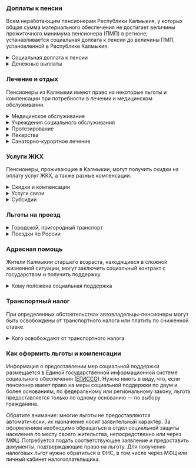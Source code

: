 ﻿### Доплаты к пенсии
Всем неработающим пенсионерам Республики Калмыкия, у которых общая сумма материального обеспечения не достигает величины прожиточного минимума пенсионера (ПМП) в регионе, устанавливается социальная доплата к пенсии до величины ПМП, установленной в Республике Калмыкия.
<details>
<summary>Социальная доплата к пенсии</summary>
Социальная доплата к пенсии до величины регионального прожиточного минимума пенсионера назначается автоматически, по данным выплатного дела о размере пенсии.
</details>
<details>
<summary>Денежные выплаты</summary>

Если пенсионер относится к льготной категории, ему полагается ежемесячная денежная выплата (ЕДВ), которая регулярно индексируется.

В [Калмыкии](https://docs.cntd.ru/document/453121083) к таким категориям относятся ветераны труда и [дети войны](https://docs.cntd.ru/document/561771348) (родившимся в период с 10 мая 1927 года по 9 мая 1945 года на территории СССР).
</details>

### Лечение и отдых
Пенсионеры из Калмыкии имеют право на некоторые льготы и компенсации при потребности в лечении и медицинском обслуживании.
<details>
<summary>Медицинское обслуживание</summary>

В Калмыкии оказание медицинской помощи вне очереди полагается реабилитированным и пострадавшим от репрессий пенсионерам и детям войны.

[Детям войны](https://docs.cntd.ru/document/561771348) Республики Калмыкия предоставляется право на ежегодную диспансеризацию и скрининговые обследования с обеспечением доставки в республиканские медицинские организации пенсионеров, проживающих в сельской местности.
</details>
<details>
<summary>Учреждения социального обслуживания</summary>

Внеочередной приём в дома-интернаты для престарелых и инвалидов, учреждения социального обслуживания предоставляется труженикам тыла и жертвам политических репрессий, а также детям войны.
</details>
<details>
<summary>Протезирование</summary>

Бесплатное изготовление и ремонт зубных протезов полагается калмыцким ветеранам труда, труженикам тыла, реабилитированным пенсионерам. Льгота не распространяется на расходы по оплате стоимости драгоценных металлов и металлокерамики.
</details>
<details>
<summary>Лекарства</summary>

Тружеников тыла и жертв политических репрессий в Калмыкии обеспечивают лекарственными препаратами по рецептам врача за 50% стоимости.
</details>
<details>
<summary>Санаторно-курортное лечение</summary>

Первоочередное получение путёвок для санаторно-курортного лечения и отдыха предусмотрено для жертв политических репрессий Республики Калмыкия.
</details>

### Услуги ЖКХ
Пенсионеры, проживающие в Калмыкии, могут получить скидки на оплату услуг ЖКХ, а также разные компенсации. 
<details>
<summary>Скидки и компенсации</summary>

Калмыцким ветеранам труда, реабилитированным и пострадавшим от репрессий пенсионерам выплачивается компенсация в размере 50% за оплату жилого помещения и коммунальных услуг. Компенсируется также оплата взносов на капремонт.

Льготу получают иждивенцы калмыцких ветеранов труда, члены семьи реабилитированных пенсионеров. Компенсацию предоставляют по утверждённым нормативам.

Одинокие неработающие пенсионеры по достижении 70 лет освобождаются от взносов на капремонт на 50%, а с 80-летнего возраста — полностью. Льгота распространяется также на граждан указанного возраста, семья которых состоит из неработающих граждан пенсионного возраста (мужчины — старше 60 лет, женщины — 55 лет) и (или) инвалидов I и II групп. Компенсация рассчитывается исходя из установленных в регионе минимального взноса на капремонт за 1 кв. метр и размера стандарта нормативной площади жилого помещения.
</details>
<details>
<summary>Услуги связи</summary>

В Калмыкии право на первоочередную установку телефона имеют жертвы политических репрессий и дети войны. Калмыцким ветеранам труда ежеквартально выплачивается денежная компенсация 50% от суммы абонентской платы за телефон и стоимости услуг за пользование радио и коллективной телевизионной антенной.
</details>
<details>
<summary>Субсидии</summary>

Оформить [субсидию]( https://docs.cntd.ru/document/453118846) на оплату жилищно-коммунальных услуг можно при условии, что на их оплату тратится более 20% от совокупного дохода семьи.
</details>

### Льготы на проезд
<details>
<summary>Городской, пригородный транспорт</summary>

В [Калмыкии](https://docs.cntd.ru/document/802020423) ветеранам труда и труженикам тыла полагается ежемесячная денежная выплата в размере 200 рублей за проезд на всех видах городского пассажирского транспорта, на автомобильном транспорте общего пользования пригородных и внутрирайонных маршрутов (кроме такси). Также им предоставляется право бесплатного проезда на автомобильном транспорте общего пользования (кроме такси) междугородных маршрутов по территории республики.
</details>
<details>
<summary>Поездки по России</summary>

Калмыцким реабилитированным пенсионерам один раз в год компенсируется стоимость поездки по территории России туда и обратно. Возвращается 100% стоимости проезда железнодорожным транспортом или 50% — водным, воздушным или междугородным автомобильным (кроме такси).
</details>

### Адресная помощь
Жители Калмыкии старшего возраста, находящиеся в сложной жизненной ситуации, могут заключить социальный контракт с государством и получить поддержку.
<details>
<summary>Кому положена социальная поддержка</summary>

Пенсионерам, оказавшимся в трудной жизненной ситуации по не зависящим от них причинам или в связи со стихийным бедствием, экстремальной ситуацией, оказывается адресная помощь. Она предоставляется путём выплаты пособий либо в натуральной форме (обеспечение одеждой, обувью, лекарствами, организация лечения и ухода, проведение ремонта жилья или установка приборов учёта и пр.). С нуждающимися пенсионерами может быть заключён социальный контракт.
</details>

### Транспортный налог
При определенных обстоятельствах автовладельцы-пенсионеры могут быть освобождены от транспортного налога или платить по сниженной ставке. 
<details>
<summary>Кого освобождают от транспортного налога</summary>

В [Калмыкии](https://www.nalog.gov.ru/rn77/service/tax/d1058301/) не уплачивают налог на мотоколяски и автомобили с мощностью двигателя до 50 л. с. инвалиды всех категорий, а также чернобыльцы.
</details>

### Как оформить льготы и компенсации 
Информация о предоставлении мер социальной поддержки размещается в Единой государственной информационной системе социального обеспечения ([ЕГИССО](http://egisso.ru/site/client/#/)). Нужно иметь в виду, что, если пенсионер имеет право на меры социальной поддержки по двум и более основаниям, по федеральному или региональному закону, льгота предоставляется только по одному основанию — по выбору гражданина.

Обратите внимание: многие льготы не предоставляются автоматически, их назначение носит заявительный характер. За оформлением необходимо обращаться в отдел социальной защиты населения по месту своего жительства, непосредственно или через МФЦ. Потребуется подать соответствующее заявление и предоставить документы, подтверждающие право на льготу. Для получения налоговых льгот нужно обратиться в ФНС, в том числе через МФЦ или личный кабинет налогоплательщика.













